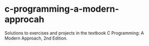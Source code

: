 # c-programming-a-modern-approcah
Solutions to exercises and projects in the textbook C Programming: A Modern Approach, 2nd Edition. 

